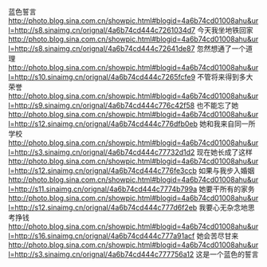 蓝色誓言
http://photo.blog.sina.com.cn/showpic.html#blogid=4a6b74cd01008ahu&url=http://s8.sinaimg.cn/orignal/4a6b74cd444c7261034d7
今天我坐地铁回家
http://photo.blog.sina.com.cn/showpic.html#blogid=4a6b74cd01008ahu&url=http://s8.sinaimg.cn/orignal/4a6b74cd444c72641de87
忽然想通了一个道理
http://photo.blog.sina.com.cn/showpic.html#blogid=4a6b74cd01008ahu&url=http://s10.sinaimg.cn/orignal/4a6b74cd444c7265fcfe9
不管将来得到多大荣誉
http://photo.blog.sina.com.cn/showpic.html#blogid=4a6b74cd01008ahu&url=http://s9.sinaimg.cn/orignal/4a6b74cd444c776c42f58
也不能忘了她
http://photo.blog.sina.com.cn/showpic.html#blogid=4a6b74cd01008ahu&url=http://s12.sinaimg.cn/orignal/4a6b74cd444c776dfb0eb
她和我来自同一所学校
http://photo.blog.sina.com.cn/showpic.html#blogid=4a6b74cd01008ahu&url=http://s3.sinaimg.cn/orignal/4a6b74cd444c77732d1d2
现在她长成了这样
http://photo.blog.sina.com.cn/showpic.html#blogid=4a6b74cd01008ahu&url=http://s12.sinaimg.cn/orignal/4a6b74cd444c776fe3ccb
如果与我步入婚姻
http://photo.blog.sina.com.cn/showpic.html#blogid=4a6b74cd01008ahu&url=http://s11.sinaimg.cn/orignal/4a6b74cd444c7774b799a
她要干所有的家务
http://photo.blog.sina.com.cn/showpic.html#blogid=4a6b74cd01008ahu&url=http://s12.sinaimg.cn/orignal/4a6b74cd444c777d6f2eb
我要心无杂念地思考挣钱
http://photo.blog.sina.com.cn/showpic.html#blogid=4a6b74cd01008ahu&url=http://s16.sinaimg.cn/orignal/4a6b74cd444c777a91acf
她会苦尽甘来
http://photo.blog.sina.com.cn/showpic.html#blogid=4a6b74cd01008ahu&url=http://s3.sinaimg.cn/orignal/4a6b74cd444c777756a12
这是一个蓝色的誓言
 
